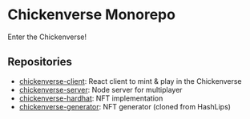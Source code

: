 # Chickenverse Monorepo

Enter the Chickenverse!

## Repositories

-   [chickenverse-client](/chickenverse-client/): React client to mint & play in the Chickenverse
-   [chickenverse-server](/chickenverse-server/): Node server for multiplayer
-   [chickenverse-hardhat](/chickenverse-hardhat/): NFT implementation
-   [chickenverse-generator](/chickenverse-generator/): NFT generator (cloned from HashLips)
